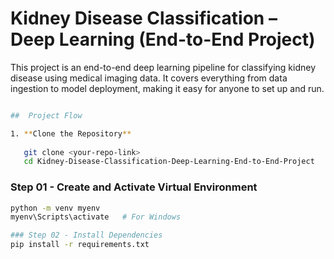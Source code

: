 #  Kidney Disease Classification – Deep Learning (End-to-End Project)

This project is an end-to-end deep learning pipeline for classifying kidney disease using medical imaging data. It covers everything from data ingestion to model deployment, making it easy for anyone to set up and run.

```bash

##  Project Flow

1. **Clone the Repository**
   
   git clone <your-repo-link>
   cd Kidney-Disease-Classification-Deep-Learning-End-to-End-Project
```
### Step 01 - Create and Activate Virtual Environment
```bash
python -m venv myenv
myenv\Scripts\activate   # For Windows
```

```bash 
### Step 02 - Install Dependencies
pip install -r requirements.txt


```